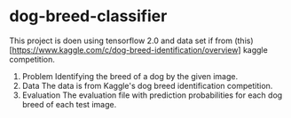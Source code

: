 # dog-breed-classifier
This project is doen using tensorflow 2.0 and data set if from (this)[https://www.kaggle.com/c/dog-breed-identification/overview] kaggle competition.

1. Problem
Identifying the breed of a dog by the given image.
2. Data
  The data is from Kaggle's dog breed identification competition.
3. Evaluation
  The evaluation file with prediction probabilities for each dog breed of each test image.
